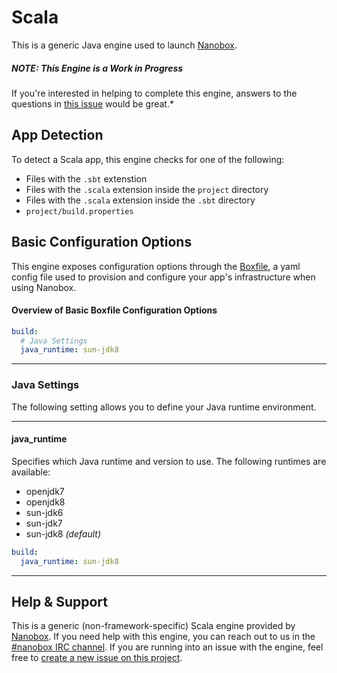 # Scala

This is a generic Java engine used to launch [Nanobox](http://nanobox.io).

##### NOTE: This Engine is a Work in Progress
If you're interested in helping to complete this engine, answers to the questions in [this issue](https://github.com/nanobox-io/nanobox-engine-scala/issues/2) would be great.*

## App Detection
To detect a Scala app, this engine checks for one of the following:

- Files with the `.sbt` extenstion
- Files with the `.scala` extension inside the `project` directory
- Files with the `.scala` extension inside the `.sbt` directory
- `project/build.properties`


## Basic Configuration Options

This engine exposes configuration options through the [Boxfile](http://docs.nanobox.io/boxfile/), a yaml config file used to provision and configure your app's infrastructure when using Nanobox. 


#### Overview of Basic Boxfile Configuration Options
```yaml
build:
  # Java Settings
  java_runtime: sun-jdk8
```

---

### Java Settings
The following setting allows you to define your Java runtime environment.

---

#### java_runtime
Specifies which Java runtime and version to use. The following runtimes are available:

- openjdk7
- openjdk8
- sun-jdk6
- sun-jdk7
- sun-jdk8 *(default)*

```yaml
build:
  java_runtime: sun-jdk8
```

---

## Help & Support
This is a generic (non-framework-specific) Scala engine provided by [Nanobox](http://nanobox.io). If you need help with this engine, you can reach out to us in the [#nanobox IRC channel](http://webchat.freenode.net/?channels=nanobox). If you are running into an issue with the engine, feel free to [create a new issue on this project](https://github.com/nanobox-io/nanobox-engine-scala/issues/new).